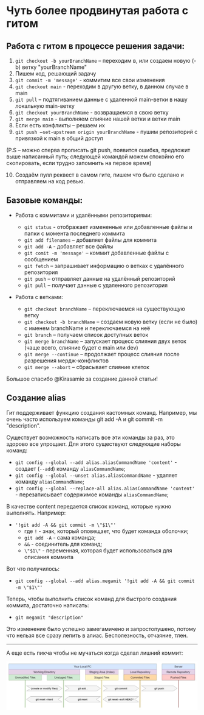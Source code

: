 # Чуть более продвинутая работа с гитом

## Работа с гитом в процессе решения задачи:

1. `git checkout -b yourBranchName` – переходим в, или создаем новую (-b) ветку "yourBranchName"
2. Пишем код, решающий задачу
3. `git commit -m 'message'` - коммитим все свои изменения
4. `git checkout main` - переходим в другую ветку, в данном случае в main
5. `git pull` – подтягиванием данные с удаленной main-ветки в нашу локальную main-ветку
6. `git checkout yourBranchName` - возвращаемся в свою ветку 
7. `git merge main` - выполняем слияние нашей ветки и ветки main
8. Если есть конфликты – решаем их
9. `git push –set-upstream origin yourBranchName` - пушим репозиторий с привязкой к main в общий доступ

(P.S – можно сперва прописать git push, появится ошибка, предложит выше написанный путь; следующей командой можем спокойно его скопировать, если трудно запомнить на первое время)

10. Создаём пулл реквест в самом гите, пишем что было сделано и отправляем на код ревью.

## Базовые команды:

- Работа с коммитами и удалёнными репозиториями:
    - `git status` - отображает измененные или добавленные файлы и папки с момента последнего коммита
    - `git add filenames` – добавляет файлы для коммита
    - `git add -A` - добавляет все файлы
    - `git comit -m 'message'` – коммит добавленные файлы с сообщением
    - `git fetch` – запрашивает информацию о ветках с удалённого репозитория
    - `git push` – отправляет данные на удалённый репозиторий
    - `git pull` – получает данные с удаленного репозитория

- Работа с ветками:
    - `git checkout branchName` – переключаемся на существующую ветку
    - `git checkout -b branchName` – создаем новую ветку (если не было) с именем branchName и переключаемся на неё
    - `git branch` – получаем список доступных веток
    - `git merge branchName` – запускает процесс слияния двух веток (чаще всего, слияние будет с main или dev)
    - `git merge --continue` – продолжает процесс слияния после разрешения мердж-конфликтов
    - `git merge --abort` – сбрасывает слияние клеток

Большое спасибо @Kirasamie за создание данной статьи!

## Создание alias

Гит поддерживает функцию создания кастомных команд. Например, мы очень часто используем команды git add -A и git commit -m "description".

Существует возможность написать все эти команды за раз, это здорово все упрощает. Для этого существуют следующие наборы команд:

- `git config --global --add alias.aliasCommandName 'content'` - создает (`--add`) команду `aliasCommandName`;
- `git config --global --unset alias.aliasCommandName` - удаляет команду `aliasCommandName`;
- `git config --global --replace-all alias.aliasCommandName 'content'` - перезаписывает содержимое команды `aliasCommandName`;

В качестве content передается список команд, которые нужно выполнять. Например:
- `'!git add -A && git commit -m \"$1\"'`
    - где `!` - знак, который оповещает, что будет команда оболочки;
    - `git add -A` - сама команда;
    - `&&` - соединитель для команд;
    - `\"$1\"` - переменная, которая будет использоваться для описания коммита

Вот что получилось:
- `git config --global --add alias.megamit '!git add -A && git commit -m \"$1\"'`

Теперь, чтобы выполнить список команд для быстрого создания коммита, достаточно написать:
- `git megamit "description"`

Это изменение было успешно замегамичено и запростопушено, потому что нельзя все сразу лепить в алиас. Бесполезность, отчаяние, тлен.

---

А еще есть пикча чтобы не мучаться когда сделал лишний коммит:

![пикча потерялась, сорян](../Revert%20Changes%20in%20Git.jpg "Смотри внимательно и запоминай")
